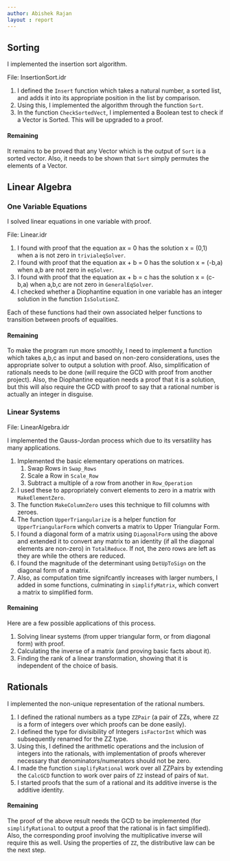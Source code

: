 ```yaml
---
author: Abishek Rajan
layout : report
---
```


## Sorting

I implemented the insertion sort algorithm.

File: InsertionSort.idr

1. I defined the `Insert` function which takes a natural number, a sorted list, and adds it into its appropriate position in the list by comparison.
2. Using this, I implemented the algorithm through the function `Sort`.
3. In the function `CheckSortedVect`, I implemented a Boolean test to check if a Vector is Sorted. This will be upgraded to a proof.

#### Remaining

It remains to be proved that any Vector which is the output of `Sort` is a sorted vector. Also, it needs to be shown that `Sort` simply permutes the elements of a Vector.

## Linear Algebra

### One Variable Equations

I solved linear equations in one variable with proof.

File: Linear.idr

1. I found with proof that the equation ax = 0 has the solution x = (0,1) when a is not zero in `trivialeqSolver`.
2. I found with proof that the equation ax + b = 0 has the solution x = (-b,a) when a,b are not zero in `eqSolver`.
3. I found with proof that the equation ax + b = c has the solution x = (c-b,a) when a,b,c are not zero in `GeneralEqSolver`.
4. I checked whether a Diophantine equation in one variable has an integer solution in the function `IsSolutionZ`.

Each of these functions had their own associated helper functions to transition between proofs of equalities.

#### Remaining

To make the program run more smoothly, I need to implement a function which takes a,b,c as input and based on non-zero considerations, uses the appropriate solver to output a solution with proof. Also, simplification of rationals needs to be done (will require the GCD with proof from another project). Also, the Diophantine equation needs a proof that it is a solution, but this will also require the GCD with proof to say that a rational number is actually an integer in disguise.

### Linear Systems

File: LinearAlgebra.idr

I implemented the Gauss-Jordan process which due to its versatility has many applications.

1. Implemented the basic elementary operations on matrices.
   1. Swap Rows in `Swap_Rows`
   2. Scale a Row in `Scale_Row`
   3. Subtract a multiple of a row from another in `Row_Operation`
2. I used these to appropriately convert elements to zero in a matrix with `MakeElementZero`.
3. The function `MakeColumnZero` uses this technique to fill columns with zeroes.
4. The function `UpperTriangularize` is a helper function for `UpperTriangularForm` which converts a matrix to Upper Triangular Form.
5. I found a diagonal form of a matrix using `DiagonalForm` using the above and extended it to convert any matrix to an identity (if all the diagonal elements are non-zero) in `TotalReduce`. If not, the zero rows are left as they are while the others are reduced.
6. I found the magnitude of the determinant using `DetUpToSign` on the diagonal form of a matrix.
7. Also, as computation time signifcantly increases with larger numbers, I added in some functions, culminating in `simplifyMatrix`, which convert a matrix to simplified form.

#### Remaining

Here are a few possible applications of this process.

1. Solving linear systems (from upper triangular form, or from diagonal form) with proof.
2. Calculating the inverse of a matrix (and proving basic facts about it).
3. Finding the rank of a linear transformation, showing that it is independent of the choice of basis.

## Rationals

I implemented the non-unique representation of the rational numbers.

1. I defined the rational numbers as a type `ZZPair` (a pair of ZZs, where `ZZ` is a form of integers over which proofs can be done easily).
2. I defined the type for divisibility of Integers `isFactorInt` which was subsequently renamed for the ZZ type.
3. Using this, I defined the arithmetic operations and the inclusion of integers into the rationals, with implementation of proofs wherever necessary that denominators/numerators should not be zero.
4. I made the function `simplifyRational` work over all ZZPairs by extending the `CalcGCD` function to work over pairs of `ZZ` instead of pairs of `Nat`.
5. I started proofs that the sum of a rational and its additive inverse is the additive identity.

#### Remaining

The proof of the above result needs the GCD to be implemented (for `simplifyRational` to output a proof that the rational is in fact simplified). Also, the corresponding proof involving the multiplicative inverse will require this as well. Using the properties of `ZZ`, the distributive law can be the next step.
